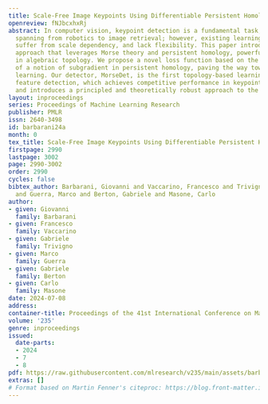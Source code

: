 ```yaml
---
title: Scale-Free Image Keypoints Using Differentiable Persistent Homology
openreview: fNJbcxhxRj
abstract: In computer vision, keypoint detection is a fundamental task, with applications
  spanning from robotics to image retrieval; however, existing learning-based methods
  suffer from scale dependency, and lack flexibility. This paper introduces a novel
  approach that leverages Morse theory and persistent homology, powerful tools rooted
  in algebraic topology. We propose a novel loss function based on the recent introduction
  of a notion of subgradient in persistent homology, paving the way towards topological
  learning. Our detector, MorseDet, is the first topology-based learning model for
  feature detection, which achieves competitive performance in keypoint repeatability
  and introduces a principled and theoretically robust approach to the problem.
layout: inproceedings
series: Proceedings of Machine Learning Research
publisher: PMLR
issn: 2640-3498
id: barbarani24a
month: 0
tex_title: Scale-Free Image Keypoints Using Differentiable Persistent Homology
firstpage: 2990
lastpage: 3002
page: 2990-3002
order: 2990
cycles: false
bibtex_author: Barbarani, Giovanni and Vaccarino, Francesco and Trivigno, Gabriele
  and Guerra, Marco and Berton, Gabriele and Masone, Carlo
author:
- given: Giovanni
  family: Barbarani
- given: Francesco
  family: Vaccarino
- given: Gabriele
  family: Trivigno
- given: Marco
  family: Guerra
- given: Gabriele
  family: Berton
- given: Carlo
  family: Masone
date: 2024-07-08
address:
container-title: Proceedings of the 41st International Conference on Machine Learning
volume: '235'
genre: inproceedings
issued:
  date-parts:
  - 2024
  - 7
  - 8
pdf: https://raw.githubusercontent.com/mlresearch/v235/main/assets/barbarani24a/barbarani24a.pdf
extras: []
# Format based on Martin Fenner's citeproc: https://blog.front-matter.io/posts/citeproc-yaml-for-bibliographies/
---
```


